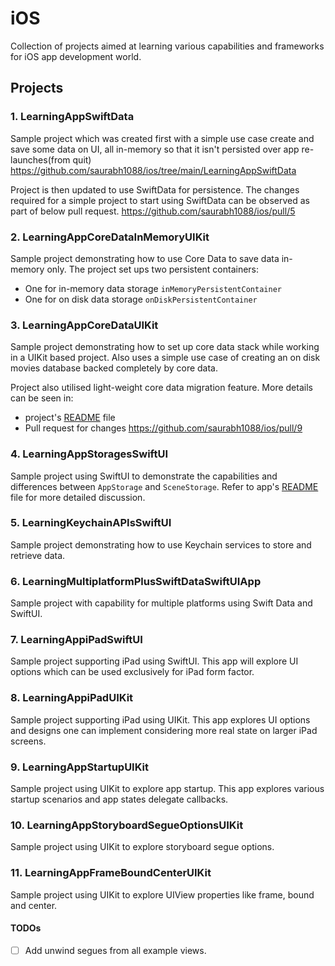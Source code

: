 # iOS

Collection of projects aimed at learning various capabilities and frameworks for
iOS app development world.

## Projects

### 1. LearningAppSwiftData
Sample project which was created first with a simple use case create and save some
data on UI, all in-memory so that it isn't persisted over app re-launches(from quit)
https://github.com/saurabh1088/ios/tree/main/LearningAppSwiftData

Project is then updated to use SwiftData for persistence. The changes required for
a simple project to start using SwiftData can be observed as part of below pull request.
https://github.com/saurabh1088/ios/pull/5

### 2. LearningAppCoreDataInMemoryUIKit
Sample project demonstrating how to use Core Data to save data in-memory only.
The project set ups two persistent containers:
- One for in-memory data storage `inMemoryPersistentContainer`
- One for on disk data storage `onDiskPersistentContainer`

### 3. LearningAppCoreDataUIKit
Sample project demonstrating how to set up core data stack while working in a UIKit
based project. Also uses a simple use case of creating an on disk movies database
backed completely by core data.

Project also utilised light-weight core data migration feature. 
More details can be seen in:
- project's [README](LearningAppCoreDataUIKit/LearningAppCoreDataUIKit/README.md) file
- Pull request for changes https://github.com/saurabh1088/ios/pull/9

### 4. LearningAppStoragesSwiftUI
Sample project using SwiftUI to demonstrate the capabilities and differences between
`AppStorage` and `SceneStorage`.
Refer to app's [README](LearningAppStoragesSwiftUI/LearningAppStoragesSwiftUI/README.md) file for more detailed discussion.

### 5. LearningKeychainAPIsSwiftUI
Sample project demonstrating how to use Keychain services to store and retrieve
data.

### 6. LearningMultiplatformPlusSwiftDataSwiftUIApp
Sample project with capability for multiple platforms using Swift Data and SwiftUI.

### 7. LearningAppiPadSwiftUI
Sample project supporting iPad using SwiftUI. This app will explore UI options which
can be used exclusively for iPad form factor.

### 8. LearningAppiPadUIKit
Sample project supporting iPad using UIKit. This app explores UI options and designs
one can implement considering more real state on larger iPad screens.

### 9. LearningAppStartupUIKit
Sample project using UIKit to explore app startup. This app explores various startup
scenarios and app states delegate callbacks.

### 10. LearningAppStoryboardSegueOptionsUIKit
Sample project using UIKit to explore storyboard segue options.

### 11. LearningAppFrameBoundCenterUIKit
Sample project using UIKit to explore UIView properties like frame, bound and center.

#### TODOs
- [ ] Add unwind segues from all example views.

